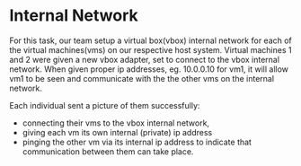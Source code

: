 # Internal Network

For this task, our team setup a virtual box(vbox) internal network for each of the
virtual machines(vms) on our respective host system. Virtual machines 1 and 2 were given
a new vbox adapter, set to connect to the vbox internal network. When given proper
ip addresses, eg. 10.0.0.10 for vm1, it will allow vm1 to be seen and communicate with the
the other vms on the internal network.

Each individual sent a picture of them successfully:
 * connecting their vms to the vbox internal network,
 * giving each vm its own internal (private) ip address
 * pinging the other vm via its internal ip address to indicate that communication between
   them can take place.

